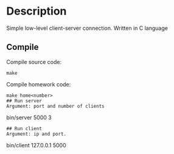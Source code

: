 # Description

Simple low-level client-server connection. Written in C language

## Compile
Compile source code:
```
make
```
Compile homework code:
```
make home<number>
## Run server
Argument: port and number of clients
```
bin/server 5000 3
```
## Run client
Argument: ip and port.
```
bin/client 127.0.0.1 5000
```
